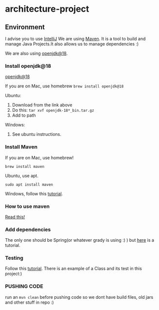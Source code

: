 # architecture-project

## Environment
I advise you to use [IntelliJ](https://www.jetbrains.com/idea/)
We are using [Maven](https://maven.apache.org/what-is-maven.html). It is a tool to build and manage Java Projects.It also allows us to manage dependencies :)

We are also using [openjdk@18](https://jdk.java.net/18/).

### Install openjdk@18
[openjdk@18](https://jdk.java.net/18/)

If you are on Mac, use homebrew
`
brew install openjdk@18
`

Ubuntu:
1) Download from the link above
2) Do this:
`
tar xvf openjdk-18*_bin.tar.gz
`
3) Add to path 

Windows:
1) See ubuntu instructions.

### Install Maven
If you are on Mac, use homebrew!

`
brew install maven
`

Ubuntu, use apt.

`sudo apt install maven`



Windows, follow this [tutorial](https://maven.apache.org/install.html). 

### How to use maven
[Read this!](https://maven.apache.org/guides/getting-started/maven-in-five-minutes.html)

### Add dependencies
The only one should be Spring(or whatever grady is using :) ) but [here](https://www.jetbrains.com/help/idea/work-with-maven-dependencies.html#generate_maven_dependency) is a tutorial.


### Testing
Follow this [tutorial](https://www.jetbrains.com/help/idea/junit.html). 
There is an example of a Class and its test in this project:)

### PUSHING CODE
run an `mvn clean` before pushing code so we dont have build files, old jars and other stuff in repo :)
